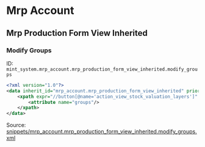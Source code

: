 # Mrp Account
## Mrp Production Form View Inherited  
### Modify Groups  
ID: `mint_system.mrp_account.mrp_production_form_view_inherited.modify_groups`  
```xml
<?xml version="1.0"?>
<data inherit_id="mrp_account.mrp_production_form_view_inherited" priority="50">
    <xpath expr="//button[@name='action_view_stock_valuation_layers']" position="attributes">
        <attribute name="groups"/>
    </xpath>
</data>

```
Source: [snippets/mrp_account.mrp_production_form_view_inherited.modify_groups.xml](https://github.com/Mint-System/Odoo-Build/tree/16.0/snippets/mrp_account.mrp_production_form_view_inherited.modify_groups.xml)

